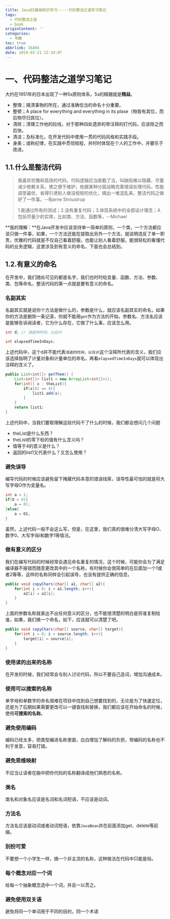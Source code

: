 ```yaml
---
title: JavaEE基础知识学习-----代码整洁之道学习笔记
tags:
  - 代码整洁之道
  - book
originContent: ''
categories:
  - 书籍
toc: true
abbrlink: 16494
date: 2019-03-21 22:34:07
---
```


# 一、代码整洁之道学习笔记

大约在1951年的日本出现了一种5s原则体系，5s的精髓就是**精益**。

* 整理；搞清事物的所在，通过准确恰当的命名十分重要。
* 整顿；A place for everything and everything in its plase（物皆有其位，而后物尽归其位）。
* 清除；清理工作地的拉线，对于那种四处遗弃的带注释的打代码，应该除之而后快。
* 清洁；及标准化，在开发代码中使用一贯的代码风格和实践手段。
* 身美；或称纪律，在实践中贯彻规程，并时时体现在个人的工作中，并要乐于改进。

## 1.1.什么是整洁代码

> 我喜欢优雅和高效的代码，代码逻辑应当直截了当，叫缺陷难以隐藏，尽量减少依赖关系，使之便于维护，依据某种分层战略完善错误处理代码，性能调至最优，省得引诱别人做没规矩的优化，搞出一堆混乱来，整洁代码之做好了一件事。--Bjarne Stroustrup
>
> 1.能通过所有的测试；2.没有重复代码；3.体现系统中的全部设计理念；4.包括尽量少的实体，比如类、方法、函数等，--Michael

**我的理解：**在Java开发中应该坚持单一简单的原则，一个类，一个方法都应该只做一件事，如果，一个方法还能在提取出另外一个方法，就说明违反了单一职责，优雅的代码就是不仅自己看着舒服，也能让别人看着舒服，能很轻松的看懂代码的业务逻辑，这里涉及到有意义的命名，下面也会总结到。
<!-- more -->
## 1.2.有意义的命名

在开发中，我们随处可见的都是名字，我们也时时给变量、函数、方法、参数、类、包等命名，整洁代码的第一点就是要有意义的命名。

### 名副其实

名副其实就是说你个方法是做什么的，参数是什么，就应该名副其实的命名，如果你的方法是删除一条记录，你就不能用`get`作为方法的开始，参数名、方法名应该是能够告诉阅读者，它为什么存在，它做了什么事，应该怎么用。

```java
int d; // 消逝的时间，以日计
```

```java
int elapsedTimeInDays;
```

上述代码中，这个d并不能代表`消逝的时间，以日计`这个注释所代表的含义，我们应该选择指明了计量对象和计量单位的命名，再看`elapsedTimeInDays`就可以体现出注释的含义了。

```java
public List<int[]> getThem() {
    List<int[]> list1 = new ArrayList<int[]>();
    for(int[] x : theList){
        if(x[0] == 4){
            list1.add(x);
        }
    }
    return list1;
}
```

上述代码中，当我们要取理解这段代码干了什么的时候，我们都会想问几个问题

* theList是什么东西？
* theList的零下标的值有什么含义吗？
* 值等于4的意义是什么？
* 返回的list1又代表什么？又怎么使用？

### 避免误导

编写代码的时候应该避免留下掩藏代码本意的错误线索，误导性最可怕的就是将大写字母O作为变量名。

```java
int a = 1;
if(O = 0){
    a = 0l;
}else{
    a = O1;
}
```

虽然，上述代码一般不会这么写，但是，在这里，我们真的很难分清大写字母O、数字0、大写字母I和数字1等情况。

### 做有意义的区分

我们在编写代码的时候经常会遇见命名重复的情况，这个时候，可能你会为了满足编译器不报错而随意更改其中的一个名称，有时候你会很简单的在后面加一个1或者2等等，这样的名称同样会引起误导，也没有提供正确的信息，

```java
public void copyChars(char[] a1, char[] a2){
    for(int i = 0; i < a1.length; i++){
        a2[i] = a1[i];
    }
}
```

上面的参数名称就表达不出任何意义的区分，也不能很清楚的明白是将谁复制给谁，如果，我们换一个命名，如下，应该就可以清楚了吧。

```java
public void copyChars(char[] source, char[] target){
    for(int i = 0; i < source.length; i++){
        target[i] = source[i];
    }
}
```

### 使用读的出来的名称

在开发的时候，我们经常会与别人讨论代码，所以不要自己造词，增加沟通成本。

### 使用可以搜索的名称

单字母和单数字的命名很难在项目中找到自己想要找到的，无论是为了快速定位，还是为了后期如果需要更改可以一键查找和替换，我们都应该在开始命名的时候，使用**可搜索的名称**。

### 避免使用编码

编码已经太多，把类型编进名称里面，白白增加了解码的负担，带编码的名称也不利于发音，容易打错。

### 避免思维映射

不应当让读者在脑中把你代码的名称翻译成他们熟悉的名称。

### 类名

类名和对象名应该是名词和名词短语，不应该是动词。

### 方法名

方法名应该是动词或者动词短语，依靠`JavaBean`并在前面添加get、delete等前缀。

### 别扮可爱

不要想一个小学生一样，搞一个非主流的名称，这种做法在代码中只能是俗。

### 每个概念对应一个词

给每一个抽象概念选中一个词，并且一以贯之。

### 避免使用双关语

避免将同一个单词用于不同的目的，同一个术语

